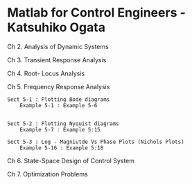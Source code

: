 # Matlab for Control Engineers - Katsuhiko Ogata

Ch 2. Analysis of Dynamic Systems

Ch 3. Transient Response Analysis

Ch 4. Root- Locus Analysis 

Ch 5. Frequency Response Analysis

	Sect 5-1 : Plotting Bode diagrams
		Example 5-1 : Example 5-6


	Sect 5-2 : Plotting Nyquist diagrams
		Example 5-7 : Example 5:15

	Sect 5-3 : Log - Magniutde Vs Phase Plots (Nichols Plots)
		Example 5-16 : Example 5:18

Ch 6. State-Space Design of Control System 

Ch 7. Optimization Problems 



